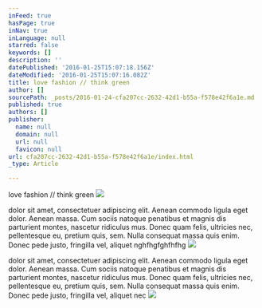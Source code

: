 ```yaml
---
inFeed: true
hasPage: true
inNav: true
inLanguage: null
starred: false
keywords: []
description: ''
datePublished: '2016-01-25T15:07:18.156Z'
dateModified: '2016-01-25T15:07:16.082Z'
title: love fashion // think green
author: []
sourcePath: _posts/2016-01-24-cfa207cc-2632-42d1-b55a-f578e42f6a1e.md
published: true
authors: []
publisher:
  name: null
  domain: null
  url: null
  favicon: null
url: cfa207cc-2632-42d1-b55a-f578e42f6a1e/index.html
_type: Article

---
```

love fashion // think green
![](https://s3-us-west-2.amazonaws.com/the-grid-img/p/3defb5a817bed792b47e06104861ba98be71fc6d.jpg)

dolor sit amet, consectetuer adipiscing elit. Aenean commodo ligula eget
dolor. Aenean massa. Cum sociis natoque penatibus et magnis dis 
parturient montes, nascetur ridiculus mus. Donec quam felis, ultricies 
nec, pellentesque eu, pretium quis, sem. Nulla consequat massa quis 
enim. Donec pede justo, fringilla vel, aliquet nghfhgfghfhfhg
![](https://s3-us-west-2.amazonaws.com/the-grid-img/p/ee306a1a53351074afcd61c60c7e482b3f09620f.jpg)

dolor sit amet, consectetuer adipiscing elit. Aenean commodo ligula eget
dolor. Aenean massa. Cum sociis natoque penatibus et magnis dis 
parturient montes, nascetur ridiculus mus. Donec quam felis, ultricies 
nec, pellentesque eu, pretium quis, sem. Nulla consequat massa quis 
enim. Donec pede justo, fringilla vel, aliquet nec
![](https://s3-us-west-2.amazonaws.com/the-grid-img/p/7ff0ab6d446c161a74e1f2834154593c4a9daa62.jpg)